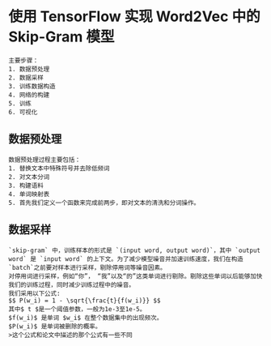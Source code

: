 # 使用 TensorFlow 实现 Word2Vec 中的 Skip-Gram 模型

```text
主要步骤：
1. 数据预处理
2. 数据采样
3. 训练数据构造
4. 网络的构建
5. 训练
6. 可视化
```

## 数据预处理
```text
数据预处理过程主要包括：
1. 替换文本中特殊符号并去除低频词
2. 对文本分词
3. 构建语料
4. 单词映射表
5. 首先我们定义一个函数来完成前两步，即对文本的清洗和分词操作。
```

## 数据采样
```text
`skip-gram` 中，训练样本的形式是 `(input word, output word)`，其中 `output word` 是 `input word` 的上下文。为了减少模型噪音并加速训练速度，我们在构造`batch`之前要对样本进行采样，剔除停用词等噪音因素。
对停用词进行采样，例如“你”， “我”以及“的”这类单词进行剔除。剔除这些单词以后能够加快我们的训练过程，同时减少训练过程中的噪音。
我们采用以下公式:
$$ P(w_i) = 1 - \sqrt{\frac{t}{f(w_i)}} $$
其中$ t $是一个阈值参数，一般为1e-3至1e-5。
$f(w_i)$ 是单词 $w_i$ 在整个数据集中的出现频次。
$P(w_i)$ 是单词被删除的概率。
>这个公式和论文中描述的那个公式有一些不同
```